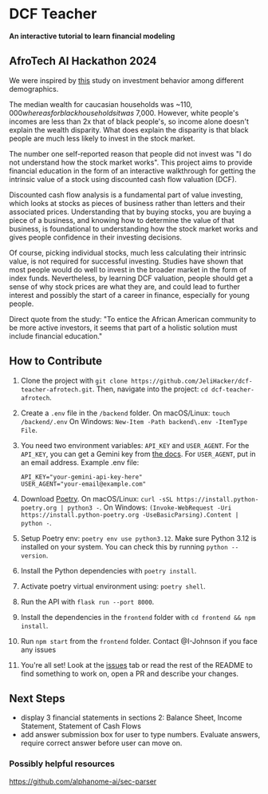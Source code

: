 # DCF Teacher
**An interactive tutorial to learn financial modeling**
## AfroTech AI Hackathon 2024
We were inspired by [this](https://newprairiepress.org/cgi/viewcontent.cgi?article=1127&context=jft#:~:text=The%20financial%20survey%20revealed%20the,sample%20indicate%20that%20those%20with) study on investment behavior among different demographics.

The median wealth for caucasian households was ~$110,000 whereas for black households it was ~$7,000. However, white people's incomes are less than 2x that of black people's, so income alone doesn't explain the wealth disparity. What does explain the disparity is that black people are much less likely to invest in the stock market.

The number one self-reported reason that people did not invest was "I do not understand how the stock market works". This project aims to provide financial education in the form of an interactive walkthrough for getting the intrinsic value of a stock using discounted cash flow valuation (DCF). 

Discounted cash flow analysis is a fundamental part of value investing, which looks at stocks as pieces of business rather than letters and their associated prices. Understanding that by buying stocks, you are buying a piece of a business, and knowing how to determine the value of that business, is foundational to understanding how the stock market works and gives people confidence in their investing decisions. 

Of course, picking individual stocks, much less calculating their intrinsic value, is not required for successful investing. Studies have shown that most people would do well to invest in the broader market in the form of index funds. Nevertheless, by learning DCF valuation, people should get a sense of why stock prices are what they are, and could lead to further interest and possibly the start of a career in finance, especially for young people.

Direct quote from the study: "To entice the African American community to be more active investors, it seems that
part of a holistic solution must include financial education."



## How to Contribute
1. Clone the project with `git clone https://github.com/JeliHacker/dcf-teacher-afrotech.git`. Then, navigate into the project: `cd dcf-teacher-afrotech`.
2. Create a `.env` file in the `/backend` folder. On macOS/Linux: `touch /backend/.env` On Windows: `New-Item -Path backend\.env -ItemType File`.
3. You need two environment variables: `API_KEY` and `USER_AGENT`. For the `API_KEY`, you can get a Gemini key from [the docs](https://ai.google.dev/gemini-api/docs/api-key). For `USER_AGENT`, put in an email address. 
    Example .env file:
    ```
    API_KEY="your-gemini-api-key-here"
    USER_AGENT="your-email@example.com"
    ```
4. Download [Poetry](https://python-poetry.org). On macOS/Linux:  `curl -sSL https://install.python-poetry.org | python3 -`. On Windows: `(Invoke-WebRequest -Uri https://install.python-poetry.org -UseBasicParsing).Content | python -`.
5. Setup Poetry env: `poetry env use python3.12`. Make sure Python 3.12 is installed on your system. You can check this by running `python --version`.
6. Install the Python dependencies with `poetry install`.
7. Activate poetry virtual environment using: `poetry shell`.
8. Run the API with `flask run --port 8000`.
9. Install the dependencies in the `frontend` folder with `cd frontend && npm install`.
10. Run `npm start` from the `frontend` folder.
Contact @I-Johnson if you face any issues

11. You're all set! Look at the [issues](https://github.com/JeliHacker/dcf-teacher-afrotech/issues) tab or read the rest of the README to find something to work on, open a PR and describe your changes. 
## Next Steps
- display 3 financial statements in sections 2: Balance Sheet, Income Statement, Statement of Cash Flows
- add answer submission box for user to type numbers. Evaluate answers, require correct answer before user can move on.

### Possibly helpful resources
https://github.com/alphanome-ai/sec-parser
